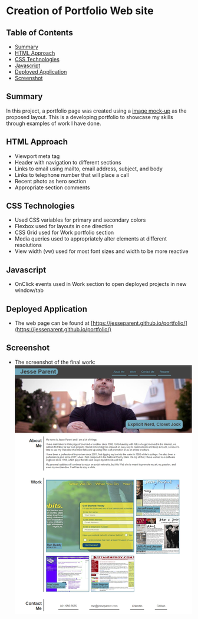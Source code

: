 # Creation of Portfolio Web site
## Table of Contents
- [Summary](#summary)
- [HTML Approach](#html-approach)
- [CSS Technologies](#css-technologies)
- [Javascript](#javascript)
- [Deployed Application](#deployed-application)
- [Screenshot](#screenshot)

## Summary
In this project, a portfolio page was created using a [image mock-up](https://courses.bootcampspot.com/courses/455/files/157176) as the proposed layout. This is a developing portfolio to showcase my skills through examples of work I have done.

## HTML Approach
- Viewport meta tag
- Header with navigation to different sections
- Links to email using mailto, email address, subject, and body
- Links to telephone number that will place a call
- Recent photo as hero section
- Appropriate section comments

## CSS Technologies
- Used CSS variables for primary and secondary colors
- Flexbox used for layouts in one direction
- CSS Grid used for Work portfolio section
- Media queries used to appropriately alter elements at different resolutions
- View width (vw) used for most font sizes and width to be more reactive

## Javascript
- OnClick events used in Work section to open deployed projects in new window/tab

## Deployed Application
- The web page can be found at [https://jesseparent.github.io/portfolio/](https://jesseparent.github.io/portfolio/)

## Screenshot
- The screenshot of the final work: 
![Image](./screenshot.jpg)